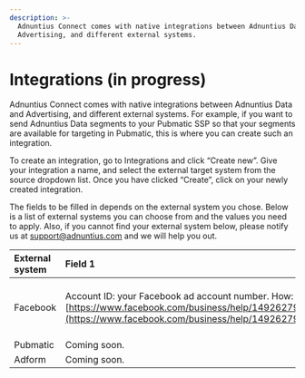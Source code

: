 ```yaml
---
description: >-
  Adnuntius Connect comes with native integrations between Adnuntius Data and
  Advertising, and different external systems.
---
```


# Integrations \(in progress\)

Adnuntius Connect comes with native integrations between Adnuntius Data and Advertising, and different external systems. For example, if you want to send Adnuntius Data segments to your Pubmatic SSP so that your segments are available for targeting in Pubmatic, this is where you can create such an integration.

To create an integration, go to Integrations and click “Create new”. Give your integration a name, and select the external target system from the source dropdown list. Once you have clicked “Create”, click on your newly created integration.

The fields to be filled in depends on the external system you chose. Below is a list of external systems you can choose from and the values you need to apply. Also, if you cannot find your external system below, please notify us at support@adnuntius.com and we will help you out.

| External system | Field 1 | Field 2 |
| :--- | :--- | :--- |
| Facebook | Account ID: your Facebook ad account number. How: [https://www.facebook.com/business/help/1492627900875762](https://www.facebook.com/business/help/1492627900875762) | Access token: Find your access token here: [https://developers.facebook.com/docs/facebook-login/access-tokens/](https://developers.facebook.com/docs/facebook-login/access-tokens/) |
| Pubmatic | Coming soon. | Coming soon. |
| Adform | Coming soon. | Coming soon. |

